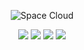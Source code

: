 <p align="center">  
<img src="https://workmate.blob.core.windows.net/images/gitlogo.png" alt="Space Cloud" style="max-height: 300px">
</p>
<p align="center">
 <img src="https://img.shields.io/github/issues-raw/naendo/twitchwrapper">
 <img src="https://img.shields.io/badge/.NETCore-3.1-ff69b4.svg">
 <img src="https://img.shields.io/github/workflow/status/naendo/twitchwrapper/.NET%20Core%20Desktop">
 <img src="https://img.shields.io/discord/298408053970305024">
</p>

